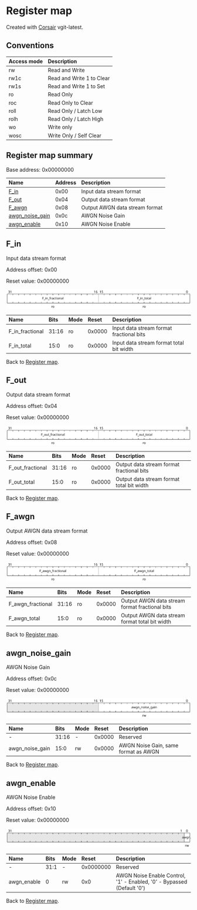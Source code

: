 # Register map

Created with [Corsair](https://github.com/esynr3z/corsair) vgit-latest.

## Conventions

| Access mode | Description               |
| :---------- | :------------------------ |
| rw          | Read and Write            |
| rw1c        | Read and Write 1 to Clear |
| rw1s        | Read and Write 1 to Set   |
| ro          | Read Only                 |
| roc         | Read Only to Clear        |
| roll        | Read Only / Latch Low     |
| rolh        | Read Only / Latch High    |
| wo          | Write only                |
| wosc        | Write Only / Self Clear   |

## Register map summary

Base address: 0x00000000

| Name                     | Address    | Description |
| :---                     | :---       | :---        |
| [F_in](#f_in)            | 0x00       | Input data stream format |
| [F_out](#f_out)          | 0x04       | Output data stream format |
| [F_awgn](#f_awgn)        | 0x08       | Output AWGN data stream format |
| [awgn_noise_gain](#awgn_noise_gain) | 0x0c       | AWGN Noise Gain |
| [awgn_enable](#awgn_enable) | 0x10       | AWGN Noise Enable |

## F_in

Input data stream format

Address offset: 0x00

Reset value: 0x00000000

![f_in](md_img/f_in.svg)

| Name             | Bits   | Mode            | Reset      | Description |
| :---             | :---   | :---            | :---       | :---        |
| F_in_fractional  | 31:16  | ro              | 0x0000     | Input data stream format fractional bits |
| F_in_total       | 15:0   | ro              | 0x0000     | Input data stream format total bit width |

Back to [Register map](#register-map-summary).

## F_out

Output data stream format

Address offset: 0x04

Reset value: 0x00000000

![f_out](md_img/f_out.svg)

| Name             | Bits   | Mode            | Reset      | Description |
| :---             | :---   | :---            | :---       | :---        |
| F_out_fractional | 31:16  | ro              | 0x0000     | Output data stream format fractional bits |
| F_out_total      | 15:0   | ro              | 0x0000     | Output data stream format total bit width |

Back to [Register map](#register-map-summary).

## F_awgn

Output AWGN data stream format

Address offset: 0x08

Reset value: 0x00000000

![f_awgn](md_img/f_awgn.svg)

| Name             | Bits   | Mode            | Reset      | Description |
| :---             | :---   | :---            | :---       | :---        |
| F_awgn_fractional | 31:16  | ro              | 0x0000     | Output AWGN data stream format fractional bits |
| F_awgn_total     | 15:0   | ro              | 0x0000     | Output AWGN data stream format total bit width |

Back to [Register map](#register-map-summary).

## awgn_noise_gain

AWGN Noise Gain

Address offset: 0x0c

Reset value: 0x00000000

![awgn_noise_gain](md_img/awgn_noise_gain.svg)

| Name             | Bits   | Mode            | Reset      | Description |
| :---             | :---   | :---            | :---       | :---        |
| -                | 31:16  | -               | 0x0000     | Reserved |
| awgn_noise_gain  | 15:0   | rw              | 0x0000     | AWGN Noise Gain, same format as AWGN |

Back to [Register map](#register-map-summary).

## awgn_enable

AWGN Noise Enable

Address offset: 0x10

Reset value: 0x00000000

![awgn_enable](md_img/awgn_enable.svg)

| Name             | Bits   | Mode            | Reset      | Description |
| :---             | :---   | :---            | :---       | :---        |
| -                | 31:1   | -               | 0x0000000  | Reserved |
| awgn_enable      | 0      | rw              | 0x0        | AWGN Noise Enable Control, '1' - Enabled, '0' - Bypassed (Default '0') |

Back to [Register map](#register-map-summary).
